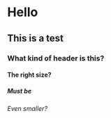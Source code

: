 # Hello
## This is a test
### What kind of header is this?
#### The right size?
##### Must be
###### Even smaller?
